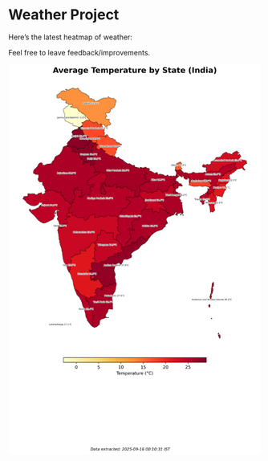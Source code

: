 # Weather Project

Here’s the latest heatmap of weather:

Feel free to leave feedback/improvements.

![India Heatmap](docs/assets/india_heatmap.png?v=C85DA1)
